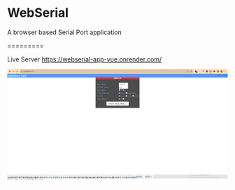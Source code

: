 WebSerial
=========
A browser based Serial Port application

=========

Live Server
https://webserial-app-vue.onrender.com/

![](screenshot-2.png)